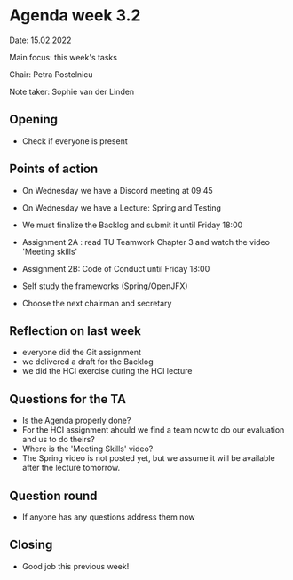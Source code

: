 # Agenda week 3.2

Date: 15.02.2022

Main focus: this week's tasks

Chair: Petra Postelnicu

Note taker: Sophie van der Linden



## Opening 

- Check if everyone is present

  

## Points of action

- On Wednesday we have a Discord meeting at 09:45

- On Wednesday we have a Lecture: Spring and Testing 
- We must finalize the Backlog and submit it until Friday 18:00
- Assignment 2A : read TU Teamwork Chapter 3 and watch the video 'Meeting skills'
- Assignment 2B: Code of Conduct until Friday 18:00
- Self study the frameworks (Spring/OpenJFX)
- Choose the next chairman and secretary



## Reflection on last week

- everyone did the Git assignment
- we delivered a draft for the Backlog
- we did the HCI exercise during the HCI lecture



## Questions for the TA

- Is the Agenda properly done?
- For the HCI assignment ahould we find a team now to do our evaluation and us to do theirs?
- Where is the 'Meeting Skills' video?
- The Spring video is not posted yet, but we assume it will be available after the lecture tomorrow.



## Question round

- If anyone has any questions address them now



## Closing

- Good job this previous week!

